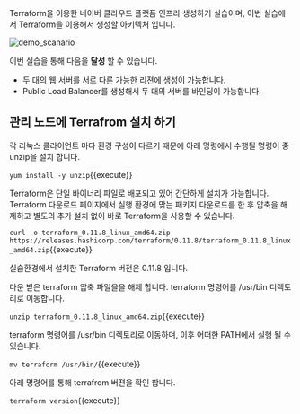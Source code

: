Terraform을 이용한 네이버 클라우드 플랫폼 인프라 생성하기 실습이며, 
이번 실습에서 Terraform을 이용해서 생성할 아키텍처 입니다.

![demo_scanario](/katacoda-scenarios/howto-teraform-ncloud/img/topology.png)

이번 실습을 통해 다음을 **달성** 할 수 있습니다.

- 두 대의 웹 서버를 서로 다른 가능한 리젼에 생성이 가능합니다.
- Public Load Balancer를 생성해서 두 대의 서버를 바인딩이 가능합니다.

## 관리 노드에 Terrafrom 설치 하기 

각 리눅스 클라이언트 마다 환경 구성이 다르기 때문에 아래 명령에서 수행될 명령어 중 unzip을 설치 합니다.

`yum install -y unzip`{{execute}}

Terraform은 단일 바이너리 파일로 배포되고 있어 간단하게 설치가 가능합니다.
Terraform 다운로드 페이지에서 실행 환경에 맞는 패키지 다운로드를 한 후 압축을 해제하고 
별도의 추가 설치 없이 바로 Terraform을 사용할 수 있습니다.

`curl -o terraform_0.11.8_linux_amd64.zip https://releases.hashicorp.com/terraform/0.11.8/terraform_0.11.8_linux_amd64.zip`{{execute}}

실습환경에서 설치한 Terraform 버전은 0.11.8 입니다.

다운 받은 terraform 압축 파일을을 해제 합니다. terraform 명령어를 /usr/bin 디렉토리로 이동합니다.

`unzip terraform_0.11.8_linux_amd64.zip`{{execute}}

terraform 명령어를 /usr/bin 디렉토리로 이동하며, 이후 어떠한 PATH에서 실행 될 수 있습니다.

`mv terraform /usr/bin/`{{execute}}

아래 명령어를 통해 terrafrom 버젼을 확인 합니다.

`terraform version`{{execute}}


